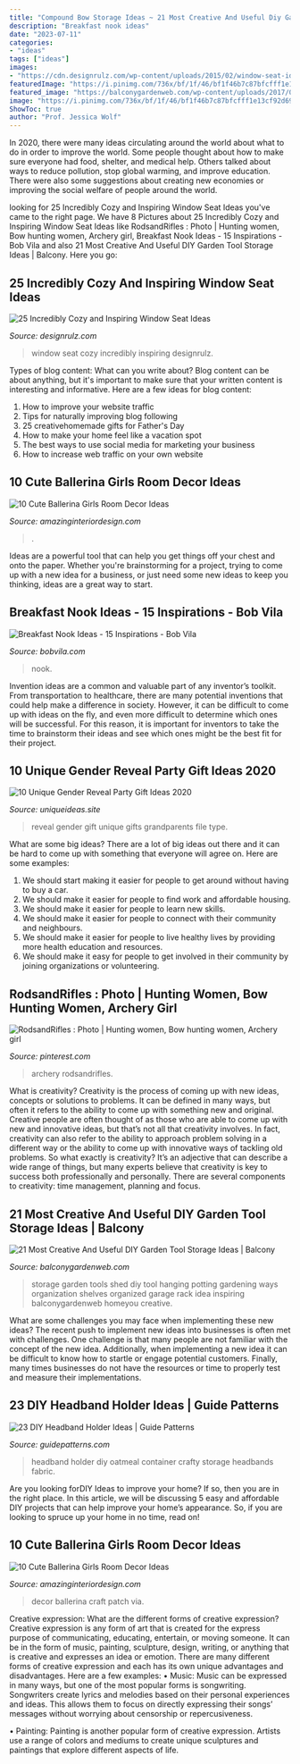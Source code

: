 ```yaml
---
title: "Compound Bow Storage Ideas ~ 21 Most Creative And Useful Diy Garden Tool Storage Ideas"
description: "Breakfast nook ideas"
date: "2023-07-11"
categories:
- "ideas"
tags: ["ideas"]
images:
- "https://cdn.designrulz.com/wp-content/uploads/2015/02/window-seat-ideas_designrulz-30.jpg"
featuredImage: "https://i.pinimg.com/736x/bf/1f/46/bf1f46b7c87bfcfff1e13cf92d69f900--archery-swords.jpg"
featured_image: "https://balconygardenweb.com/wp-content/uploads/2017/06/diy-hanging-garden-tools.jpg"
image: "https://i.pinimg.com/736x/bf/1f/46/bf1f46b7c87bfcfff1e13cf92d69f900--archery-swords.jpg"
ShowToc: true
author: "Prof. Jessica Wolf"
---
```



In 2020, there were many ideas circulating around the world about what to do in order to improve the world. Some people thought about how to make sure everyone had food, shelter, and medical help. Others talked about ways to reduce pollution, stop global warming, and improve education. There were also some suggestions about creating new economies or improving the social welfare of people around the world.

	

		
looking for 25 Incredibly Cozy and Inspiring Window Seat Ideas you've came to the right page. We have 8 Pictures about 25 Incredibly Cozy and Inspiring Window Seat Ideas like RodsandRifles : Photo | Hunting women, Bow hunting women, Archery girl, Breakfast Nook Ideas - 15 Inspirations - Bob Vila and also 21 Most Creative And Useful DIY Garden Tool Storage Ideas | Balcony. Here you go:
		
    
## 25 Incredibly Cozy And Inspiring Window Seat Ideas

<img loading=lazy src="https://cdn.designrulz.com/wp-content/uploads/2015/02/window-seat-ideas_designrulz-30.jpg" onerror="this.onerror=null;this.src='https://tse2.mm.bing.net/th?id=OIP.XMRzeZOYdBFJ41ucPuHubwHaJY&amp;pid=15.1';" alt="25 Incredibly Cozy and Inspiring Window Seat Ideas">

_Source: designrulz.com_

>window seat cozy incredibly inspiring designrulz. 

	

Types of blog content: What can you write about?
Blog content can be about anything, but it's important to make sure that your written content is interesting and informative. Here are a few ideas for blog content:
1. How to improve your website traffic 
2. Tips for naturally improving blog following 
3. 25 creativehomemade gifts for Father's Day 
4. How to make your home feel like a vacation spot 
5. The best ways to use social media for marketing your business 
6. How to increase web traffic on your own website 

    
## 10 Cute Ballerina Girls Room Decor Ideas

<img loading=lazy src="http://www.amazinginteriordesign.com/wp-content/uploads/2017/09/Ballerina-Girls-Room-Decor-2.jpg" onerror="this.onerror=null;this.src='https://tse4.mm.bing.net/th?id=OIP.4ELwcCBjgR5_A4Jl1L19JwHaOO&amp;pid=15.1';" alt="10 Cute Ballerina Girls Room Decor Ideas">

_Source: amazinginteriordesign.com_

>. 

	

Ideas are a powerful tool that can help you get things off your chest and onto the paper. Whether you're brainstorming for a project, trying to come up with a new idea for a business, or just need some new ideas to keep you thinking, ideas are a great way to start.

    
## Breakfast Nook Ideas - 15 Inspirations - Bob Vila

<img loading=lazy src="https://s3-production.bobvila.com/slides/27060/original/white_sage_green_breakfast_nook.jpg?1532362542" onerror="this.onerror=null;this.src='https://tse3.mm.bing.net/th?id=OIP.p-HQUF4jDo40JGaplh1-3gHaJ3&amp;pid=15.1';" alt="Breakfast Nook Ideas - 15 Inspirations - Bob Vila">

_Source: bobvila.com_

>nook. 

	

Invention ideas are a common and valuable part of any inventor’s toolkit. From transportation to healthcare, there are many potential inventions that could help make a difference in society. However, it can be difficult to come up with ideas on the fly, and even more difficult to determine which ones will be successful. For this reason, it is important for inventors to take the time to brainstorm their ideas and see which ones might be the best fit for their project.

    
## 10 Unique Gender Reveal Party Gift Ideas 2020

<img loading=lazy src="https://www.uniqueideas.site/wp-content/uploads/colors-gender-reveal-gifts-for-grandparents-also-baby-gifts-for.jpg" onerror="this.onerror=null;this.src='https://tse4.mm.bing.net/th?id=OIP.-Jr_1Zjk4y7MvQ5ZWUMwQwHaJ3&amp;pid=15.1';" alt="10 Unique Gender Reveal Party Gift Ideas 2020">

_Source: uniqueideas.site_

>reveal gender gift unique gifts grandparents file type. 

	

What are some big ideas?
There are a lot of big ideas out there and it can be hard to come up with something that everyone will agree on. Here are some examples:
1. We should start making it easier for people to get around without having to buy a car.
2. We should make it easier for people to find work and affordable housing.
3. We should make it easier for people to learn new skills.
4. We should make it easier for people to connect with their community and neighbours.
5. We should make it easier for people to live healthy lives by providing more health education and resources.
6. We should make it easy for people to get involved in their community by joining organizations or volunteering.

    
## RodsandRifles : Photo | Hunting Women, Bow Hunting Women, Archery Girl

<img loading=lazy src="https://i.pinimg.com/736x/bf/1f/46/bf1f46b7c87bfcfff1e13cf92d69f900--archery-swords.jpg" onerror="this.onerror=null;this.src='https://tse3.mm.bing.net/th?id=OIP.iFOtA8wc7geU3w5bK7vgfAHaLH&amp;pid=15.1';" alt="RodsandRifles : Photo | Hunting women, Bow hunting women, Archery girl">

_Source: pinterest.com_

>archery rodsandrifles. 

	

What is creativity?
Creativity is the process of coming up with new ideas, concepts or solutions to problems. It can be defined in many ways, but often it refers to the ability to come up with something new and original. Creative people are often thought of as those who are able to come up with new and innovative ideas, but that’s not all that creativity involves. In fact, creativity can also refer to the ability to approach problem solving in a different way or the ability to come up with innovative ways of tackling old problems.
So what exactly is creativity? It’s an adjective that can describe a wide range of things, but many experts believe that creativity is key to success both professionally and personally. There are several components to creativity: time management, planning and focus.

    
## 21 Most Creative And Useful DIY Garden Tool Storage Ideas | Balcony

<img loading=lazy src="https://balconygardenweb.com/wp-content/uploads/2017/06/diy-hanging-garden-tools.jpg" onerror="this.onerror=null;this.src='https://tse3.mm.bing.net/th?id=OIP.A76nDXCPpYQ74p8vHs3MjwHaLH&amp;pid=15.1';" alt="21 Most Creative And Useful DIY Garden Tool Storage Ideas | Balcony">

_Source: balconygardenweb.com_

>storage garden tools shed diy tool hanging potting gardening ways organization shelves organized garage rack idea inspiring balconygardenweb homeyou creative. 

	

What are some challenges you may face when implementing these new ideas?
The recent push to implement new ideas into businesses is often met with challenges. One challenge is that many people are not familiar with the concept of the new idea. Additionally, when implementing a new idea it can be difficult to know how to startle or engage potential customers. Finally, many times businesses do not have the resources or time to properly test and measure their implementations.

    
## 23 DIY Headband Holder Ideas | Guide Patterns

<img loading=lazy src="https://www.guidepatterns.com/wp-content/uploads/2015/08/Headband-Holder-for-Baby-Girl.jpg" onerror="this.onerror=null;this.src='https://tse3.mm.bing.net/th?id=OIP.44tSB283i2e61_oW1Ubq-gHaLG&amp;pid=15.1';" alt="23 DIY Headband Holder Ideas | Guide Patterns">

_Source: guidepatterns.com_

>headband holder diy oatmeal container crafty storage headbands fabric. 

	

Are you looking forDIY Ideas to improve your home? If so, then you are in the right place. In this article, we will be discussing 5 easy and affordable DIY projects that can help improve your home’s appearance. So, if you are looking to spruce up your home in no time, read on!

    
## 10 Cute Ballerina Girls Room Decor Ideas

<img loading=lazy src="http://www.amazinginteriordesign.com/wp-content/uploads/2017/09/Ballerina-Girls-Room-Decor-1.jpg" onerror="this.onerror=null;this.src='https://tse4.mm.bing.net/th?id=OIP.QNwKX6MwZO_wAaj9imVb-AHaNf&amp;pid=15.1';" alt="10 Cute Ballerina Girls Room Decor Ideas">

_Source: amazinginteriordesign.com_

>decor ballerina craft patch via. 

	

Creative expression: What are the different forms of creative expression?
Creative expression is any form of art that is created for the express purpose of communicating, educating, entertain, or moving someone. It can be in the form of music, painting, sculpture, design, writing, or anything that is creative and expresses an idea or emotion. There are many different forms of creative expression and each has its own unique advantages and disadvantages. Here are a few examples: 
• Music: Music can be expressed in many ways, but one of the most popular forms is songwriting. Songwriters create lyrics and melodies based on their personal experiences and ideas. This allows them to focus on directly expressing their songs’ messages without worrying about censorship or repercusiveness. 

• Painting: Painting is another popular form of creative expression. Artists use a range of colors and mediums to create unique sculptures and paintings that explore different aspects of life.

